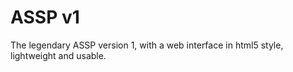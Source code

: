 # ASSP v1
The legendary ASSP version 1, with a web interface in html5 style, lightweight and usable.
